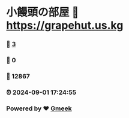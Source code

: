 # 小饅頭の部屋 :link: https://grapehut.us.kg 
### :page_facing_up: [3](https://grapehut.us.kg/tag.html) 
### :speech_balloon: 0 
### :hibiscus: 12867 
### :alarm_clock: 2024-09-01 17:24:55 
### Powered by :heart: [Gmeek](https://github.com/Meekdai/Gmeek)
